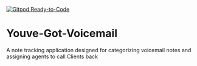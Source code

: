 [![Gitpod Ready-to-Code](https://img.shields.io/badge/Gitpod-Ready--to--Code-blue?logo=gitpod)](https://gitpod.io/#https://github.com/38ighths/Youve-Got-Voicemail) 

# Youve-Got-Voicemail
A note tracking application designed for categorizing voicemail notes and assigning agents to call Clients back
